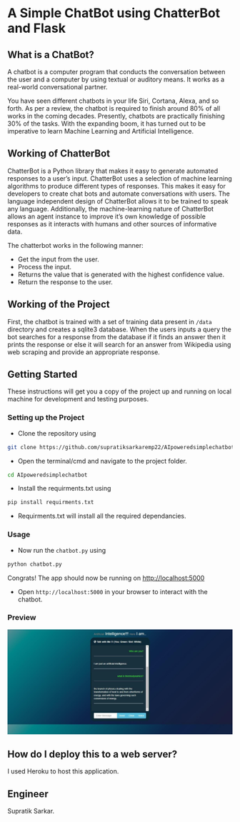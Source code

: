 # A Simple ChatBot using ChatterBot and Flask

## What is a ChatBot?

A chatbot is a computer program that conducts the conversation between the user and a computer by using textual or auditory means. It works as a real-world conversational partner.

You have seen different chatbots in your life Siri, Cortana, Alexa, and so forth. As per a review, the chatbot is required to finish around 80% of all works in the coming decades. Presently, chatbots are practically finishing 30% of the tasks. With the expanding boom, it has turned out to be imperative to learn Machine Learning and Artificial Intelligence.

## Working of ChatterBot

ChatterBot is a Python library that makes it easy to generate automated responses to a user’s input. ChatterBot uses a selection of machine learning algorithms to produce different types of responses. This makes it easy for developers to create chat bots and automate conversations with users. The language independent design of ChatterBot allows it to be trained to speak any language. Additionally, the machine-learning nature of ChatterBot allows an agent instance to improve it’s own knowledge of possible responses as it interacts with humans and other sources of informative data.

The chatterbot works in the following manner:

- Get the input from the user.
- Process the input.
- Returns the value that is generated with the highest confidence value.
- Return the response to the user.

## Working of the Project

First, the chatbot is trained with a set of training data present in `/data` directory and creates a sqlite3 database. When the users inputs a query the bot searches for a response from the database if it finds an answer then it prints the response or else it will search for an answer from Wikipedia using web scraping and provide an appropriate response.

## Getting Started

These instructions will get you a copy of the project up and running on local machine for development and testing purposes.

### Setting up the Project

- Clone the repository using

```bash
git clone https://github.com/supratiksarkaremp22/AIpoweredsimplechatbot
```

- Open the terminal/cmd and navigate to the project folder.

```bash
cd AIpoweredsimplechatbot
```

- Install the requirments.txt using

```bash
pip install requirments.txt
```

- Requirments.txt will install all the required dependancies.

### Usage

- Now run the `chatbot.py` using

```bash
python chatbot.py
```

Congrats! The app should now be running on <http://localhost:5000>

- Open `http://localhost:5000` in your browser to interact with the chatbot.

### Preview

![Chatbot](https://github.com/supratiksarkaremp22/AIpoweredsimplechatbot/blob/main/templates/chatbot.jpg)

## How do I deploy this to a web server?

I used Heroku to host this application.

## Engineer

Supratik Sarkar.
